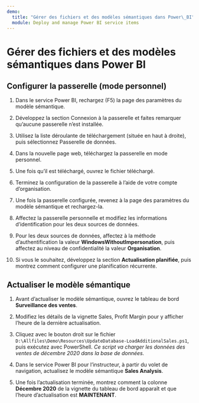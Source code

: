 ```yaml
---
demo:
  title: "Gérer des fichiers et des modèles sémantiques dans Power\_BI"
  module: Deploy and manage Power BI service items
---
```

# Gérer des fichiers et des modèles sémantiques dans Power BI

## Configurer la passerelle (mode personnel)

1. Dans le service Power BI, rechargez (F5) la page des paramètres du modèle sémantique.

1. Développez la section Connexion à la passerelle et faites remarquer qu’aucune passerelle n’est installée.

1. Utilisez la liste déroulante de téléchargement (située en haut à droite), puis sélectionnez Passerelle de données.

1. Dans la nouvelle page web, téléchargez la passerelle en mode personnel.

1. Une fois qu’il est téléchargé, ouvrez le fichier téléchargé.

1. Terminez la configuration de la passerelle à l’aide de votre compte d’organisation.

1. Une fois la passerelle configurée, revenez à la page des paramètres du modèle sémantique et rechargez-la.

1. Affectez la passerelle personnelle et modifiez les informations d’identification pour les deux sources de données.

1. Pour les deux sources de données, affectez à la méthode d’authentification la valeur **WindowsWithoutImpersonation**, puis affectez au niveau de confidentialité la valeur **Organisation**.

1. Si vous le souhaitez, développez la section **Actualisation planifiée**, puis montrez comment configurer une planification récurrente.

## Actualiser le modèle sémantique

1. Avant d’actualiser le modèle sémantique, ouvrez le tableau de bord **Surveillance des ventes**.

1. Modifiez les détails de la vignette Sales, Profit Margin pour y afficher l’heure de la dernière actualisation.

1. Cliquez avec le bouton droit sur le fichier `D:\Allfiles\Demo\Resources\UpdateDatabase-LoadAdditionalSales.ps1`, puis exécutez avec PowerShell. *Ce script va charger les données des ventes de décembre 2020 dans la base de données.*

1. Dans le service Power BI pour l’instructeur, à partir du volet de navigation, actualisez le modèle sémantique **Sales Analysis**.

1. Une fois l’actualisation terminée, montrez comment la colonne **Décembre 2020** de la vignette du tableau de bord apparaît et que l’heure d’actualisation est **MAINTENANT**.
